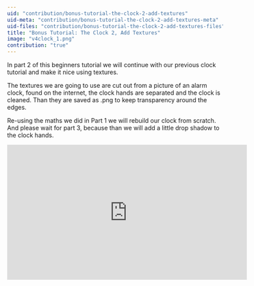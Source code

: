 ```yaml
---
uid: "contribution/bonus-tutorial-the-clock-2-add-textures"
uid-meta: "contribution/bonus-tutorial-the-clock-2-add-textures-meta"
uid-files: "contribution/bonus-tutorial-the-clock-2-add-textures-files"
title: "Bonus Tutorial: The Clock 2, Add Textures"
image: "v4clock_1.png"
contribution: "true"
---
```


In part 2 of this beginners tutorial we will continue with our previous clock tutorial and make it nice using textures. 

The textures we are going to use are cut out from a picture of an alarm clock, found on the internet, the clock hands are separated and the clock is cleaned. Than they are saved as .png to keep transparency around the edges.

Re-using the maths we did in Part 1 we will rebuild our clock from scratch. And please wait for part 3, because than we will add a little drop shadow to the clock hands.  

<div class="embed-responsive embed-responsive-16by9 mt-3 mb-4">
    <iframe width="560" height="315" src="https://www.youtube.com/embed/ORpVWyq1ToM" title="YouTube video player" frameborder="0" allow="accelerometer; autoplay; clipboard-write; encrypted-media; gyroscope; picture-in-picture" allowfullscreen></iframe>
</div>